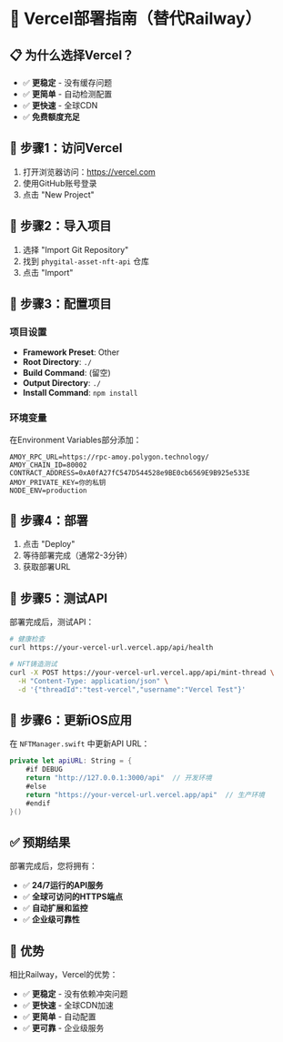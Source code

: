 # 🚀 Vercel部署指南（替代Railway）

## 📋 为什么选择Vercel？

- ✅ **更稳定** - 没有缓存问题
- ✅ **更简单** - 自动检测配置
- ✅ **更快速** - 全球CDN
- ✅ **免费额度充足**

## 🔧 步骤1：访问Vercel

1. 打开浏览器访问：https://vercel.com
2. 使用GitHub账号登录
3. 点击 "New Project"

## 🔧 步骤2：导入项目

1. 选择 "Import Git Repository"
2. 找到 `phygital-asset-nft-api` 仓库
3. 点击 "Import"

## 🔧 步骤3：配置项目

### 项目设置
- **Framework Preset**: Other
- **Root Directory**: `./`
- **Build Command**: (留空)
- **Output Directory**: `./`
- **Install Command**: `npm install`

### 环境变量
在Environment Variables部分添加：

```
AMOY_RPC_URL=https://rpc-amoy.polygon.technology/
AMOY_CHAIN_ID=80002
CONTRACT_ADDRESS=0xA0fA27fC547D544528e9BE0cb6569E9B925e533E
AMOY_PRIVATE_KEY=你的私钥
NODE_ENV=production
```

## 🔧 步骤4：部署

1. 点击 "Deploy"
2. 等待部署完成（通常2-3分钟）
3. 获取部署URL

## 🔧 步骤5：测试API

部署完成后，测试API：

```bash
# 健康检查
curl https://your-vercel-url.vercel.app/api/health

# NFT铸造测试
curl -X POST https://your-vercel-url.vercel.app/api/mint-thread \
  -H "Content-Type: application/json" \
  -d '{"threadId":"test-vercel","username":"Vercel Test"}'
```

## 🔧 步骤6：更新iOS应用

在 `NFTManager.swift` 中更新API URL：

```swift
private let apiURL: String = {
    #if DEBUG
    return "http://127.0.0.1:3000/api"  // 开发环境
    #else
    return "https://your-vercel-url.vercel.app/api"  // 生产环境
    #endif
}()
```

## ✅ 预期结果

部署完成后，您将拥有：
- ✅ **24/7运行的API服务**
- ✅ **全球可访问的HTTPS端点**
- ✅ **自动扩展和监控**
- ✅ **企业级可靠性**

## 🎯 优势

相比Railway，Vercel的优势：
- ✅ **更稳定** - 没有依赖冲突问题
- ✅ **更快速** - 全球CDN加速
- ✅ **更简单** - 自动配置
- ✅ **更可靠** - 企业级服务
